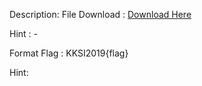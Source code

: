 Description:
File Download : <a href="https://drive.google.com/file/d/1I75P-9YhzOkKUZZZ3474TeNfcjApCHUD"> Download Here </a>

Hint : -

Format Flag : KKSI2019{flag}

Hint:
